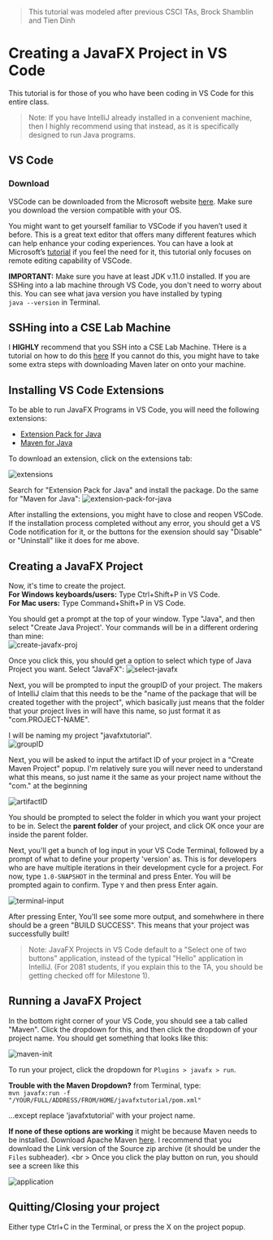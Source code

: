 > This tutorial was modeled after previous CSCI TAs, Brock Shamblin and Tien Dinh

# Creating a JavaFX Project in VS Code

This tutorial is for those of you who have been coding in VS Code for this entire class.
>Note: If you have IntelliJ already installed in a convenient machine, then I highly recommend using that instead, as it is specifically designed to run Java programs.

## VS Code

### Download
VSCode can be downloaded from the Microsoft website [here](https://code.visualstudio.com/). Make sure you download the version compatible with your OS.

You might want to get yourself familiar to VSCode if you haven’t used it before. This is a great text editor that offers many different features which can help enhance your coding experiences. You can have a look at Microsoft’s [tutorial](https://code.visualstudio.com/docs/introvideos/basics) if you feel the need for it, this tutorial only focuses on remote editing capability of VSCode.

**IMPORTANT:** Make sure you have at least JDK v.11.0 installed. If you are SSHing into a lab machine through VS Code, you don't need to worry about this.
You can see what java version you have installed by typing <br /> `java --version` in Terminal.

## SSHing into a CSE Lab Machine 

I **HIGHLY** recommend that you SSH into a CSE Lab Machine. THere is a tutorial on how to do this [here](https://shamby87.github.io/VSCode-tutorial/)
If you cannot do this, you might have to take some extra steps with downloading Maven later on onto your machine.

## Installing VS Code Extensions
To be able to run JavaFX Programs in VS Code, you will need the following extensions:
* [Extension Pack for Java](https://marketplace.visualstudio.com/items?itemName=vscjava.vscode-java-pack)
* [Maven for Java](https://marketplace.visualstudio.com/items?itemName=vscjava.vscode-maven)

To download an extension, click on the extensions tab:

<img src="assets/extensions.png" alt="extensions">

Search for "Extension Pack for Java" and install the package. Do the same for "Maven for Java":
<img src="assets/extension-pack-for-java.png" alt="extension-pack-for-java">

After installing the extensions, you might have to close and reopen VSCode. If the installation process completed without any error, you should get a VS Code notification for it, or the buttons for the exension should say "Disable" or "Uninstall" like it does for me above.

## Creating a JavaFX Project
Now, it's time to create the project. <br />
**For Windows keyboards/users:** Type Ctrl+Shift+P in VS Code. <br />
**For Mac users:** Type Command+Shift+P in VS Code.

You should get a prompt at the top of your window. Type "Java", and then select "Create Java Project'. Your commands will be in a different ordering than mine: <br />
<img src="assets/create-javafx-proj.png" alt="create-javafx-proj">

Once you click this, you should get a option to select which type of Java Project you want. Select "JavaFX":
<img src="assets/select-javafx.png" alt="select-javafx">

Next, you will be prompted to input the groupID of your project. The makers of IntelliJ claim that this needs to be the "name of the package that will be created together with the project", which basically just means that the folder that your project lives in will have this name, so just format it as "com.PROJECT-NAME".

I will be naming my project "javafxtutorial". <br />
<img src="assets/groupID.png" alt="groupID">

Next, you will be asked to input the artifact ID of your project in a "Create Maven Project" popup. I'm relatively sure you will never need to understand what this means, so just name it the same as your project name without the "com." at the beginning

<img src="assets/artifactID.png" alt="artifactID">

You should be prompted to select the folder in which you want your project to be in. Select the **parent folder** of your project, and click OK once your are inside the parent folder.

Next, you'll get a bunch of log input in your VS Code Terminal, followed by a prompt of what to define your property 'version' as. This is for developers who are have multiple iterations in their development cycle for a project. For now, type `1.0-SNAPSHOT` in the terminal and press Enter. You will be prompted again to confirm. Type `Y` and then press Enter again. 

<img src="assets/terminal-input.png" alt="terminal-input">

After pressing Enter, You'll see some more output, and somehwhere in there should be a green "BUILD SUCCESS". This means that your project was successfully built! 

> Note: JavaFX Projects in VS Code default to a "Select one of two buttons" application, instead of the typical "Hello" application in IntelliJ. (For 2081 students, if you explain this to the TA, you should be getting checked off for Milestone 1).

## Running a JavaFX Project

In the bottom right corner of your VS Code, you should see a tab called "Maven". Click the dropdown for this, and then click the dropdown of your project name. You should get something that looks like this:

<img src="assets/maven-init.png" alt="maven-init">

To run your project, click the dropdown for `Plugins > javafx > run`. 


**Trouble with the Maven Dropdown?**
from Terminal, type: <br />
`mvn javafx:run -f "/YOUR/FULL/ADDRESS/FROM/HOME/javafxtutorial/pom.xml"`

...except replace 'javafxtutorial' with your project name.
<br />

**If none of these options are working** it might be because Maven needs to be installed. Download Apache Maven [here](https://maven.apache.org/download.cgi). I recommend that you download the Link version of the Source zip archive (it should be under the `Files` subheader). <br \>
Once you click the play button on run, you should see a screen like this

<img src="assets/application.png" alt="application">

## Quitting/Closing your project

Either type Ctrl+C in the Terminal, or press the X on the project popup.
